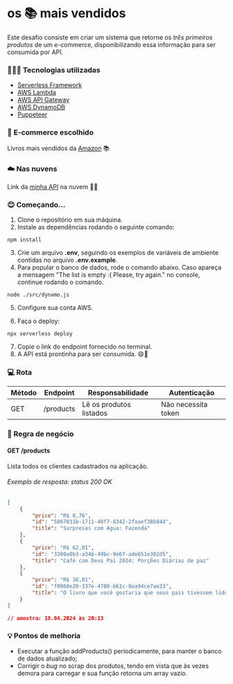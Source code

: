 # os 📚 mais vendidos

Este desafio consiste em criar um sistema que retorne os _três primeiros produtos_ de um e-commerce, disponibilizando essa informação para ser consumida por API.

### 👩🏻‍💻 Tecnologias utilizadas

- [Serverless Framework](https://www.serverless.com)
- [AWS Lambda](https://aws.amazon.com/pt/pm/lambda)
- [AWS API Gateway](https://aws.amazon.com/pt/api-gateway/)
- [AWS DynamoDB](https://aws.amazon.com/pt/pm/dynamodb)
- [Puppeteer](https://pptr.dev)

### 🛒 E-commerce escolhido
Livros mais vendidos da [Amazon](https://www.amazon.com.br/gp/bestsellers/books/) 📚

### ☁️ Nas nuvens

Link da [minha API](https://1d2zt1javj.execute-api.us-east-1.amazonaws.com/products) na nuvem 😶‍🌫️


### 😊 Começando...

1. Clone o repositório em sua máquina.
2. Instale as dependências rodando o seguinte comando:

```shell
npm install
```

3. Crie um arquivo **.env**, seguindo os exemplos de variáveis de ambiente contidas no arquivo **.env.example**.
4. Para popular o banco de dados, rode o comando abaixo. Caso apareça a mensagem "The list is empty :( Please, try again." no console, continue rodando o comando.

```shell
node ./src/dynamo.js
```

5. Configure sua conta AWS.

6. Faça o deploy:

```shell
npx serverless deploy
```

7. Copie o link do endpoint fornecido no terminal.
8. A API está prontinha para ser consumida. 😄🚀

### 💻 Rota

| Método | Endpoint  | Responsabilidade        | Autenticação        |
| ------ | --------- | ----------------------- | ------------------- |
| GET    | /products | Lê os produtos listados | Não necessita token |

### 🧠 Regra de negócio

#### GET /products

Lista todos os clientes cadastrados na aplicação.


###### Exemplo de resposta: status 200 OK

```json
[
	{
		"price": "R$ 8,76",
		"id": "5867831b-1711-48f7-8342-2faaef38b84d",
		"title": "Surpresas com Água: Fazenda"
	},
	{
		"price": "R$ 62,01",
		"id": "3300a0b3-a34b-49bc-9e67-ade651e302d5",
		"title": "Café com Deus Pai 2024: Porções Diárias de paz"
	},
	{
		"price": "R$ 36,81",
		"id": "f0860e20-337e-4708-b61c-8ea94ce7ae33",
		"title": "O livro que você gostaria que seus pais tivessem lido: (e seus filhos ficarão gratos por você ler)"
	}
]

// amostra: 18.04.2024 às 20:13
```


### 💡 Pontos de melhoria
* Executar a função addProducts() periodicamente, para manter o banco de dados atualizado;
* Corrigir o *bug* no scrap dos produtos, tendo em vista que às vezes demora para carregar e sua função retorna um array vazio.